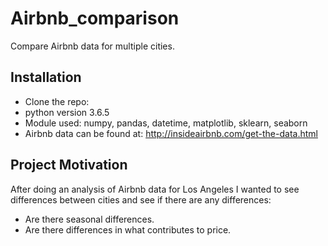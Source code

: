 # Airbnb_comparison
Compare Airbnb data for multiple cities.


## Installation

-  Clone the repo:
-  python version 3.6.5
-  Module used: numpy, pandas, datetime, matplotlib, sklearn, seaborn
-  Airbnb data can be found at: http://insideairbnb.com/get-the-data.html

## Project Motivation

After doing an analysis of Airbnb data for Los Angeles I wanted to see differences between cities and see if there are any differences:

-  Are there seasonal differences.
-  Are there differences in what contributes to price.
